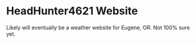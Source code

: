 # HeadHunter4621 Website
Likely will eventually be a weather website for Eugene, OR. Not 100% sure yet.
